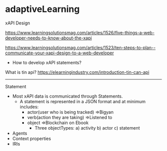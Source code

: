 # adaptiveLearning

xAPI Design

https://www.learningsolutionsmag.com/articles/1526/five-things-a-web-developer-needs-to-know-about-the-xapi

https://www.learningsolutionsmag.com/articles/1523/ten-steps-to-plan--communicate-your-xapi-design-to-a-web-developer
  - How to develop xAPI statements?

What is tin api?
https://elearningindustry.com/introduction-tin-can-api

******

Statement
  - Most xAPI data is communicated through Statements.
      - A statement is represented in a JSON format and at minimum includes:
          - actor(user who is being tracked) =>Bigyan
          - verb(action they are taking)     =>Listened to
          - object =>Blockchain on Ebook
               - Three objectTypes:
                  a) activity
                  b) actor
                  c) statement
  - Agents
  - Context properties
  - IRIs
